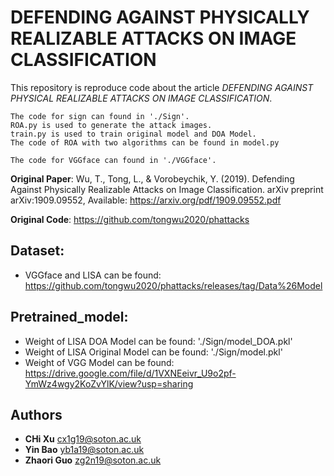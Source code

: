 # DEFENDING AGAINST PHYSICALLY REALIZABLE ATTACKS ON IMAGE CLASSIFICATION
This repository is reproduce code about the article *DEFENDING AGAINST PHYSICAL REALIZABLE ATTACKS ON IMAGE CLASSIFICATION*.
```
The code for sign can found in './Sign'. 
ROA.py is used to generate the attack images. 
train.py is used to train original model and DOA Model. 
The code of ROA with two algorithms can be found in model.py
```

```
The code for VGGface can found in './VGGface'. 
```

**Original Paper**: Wu, T., Tong, L., & Vorobeychik, Y. (2019). Defending Against Physically Realizable Attacks on Image Classification. arXiv preprint arXiv:1909.09552, Available: https://arxiv.org/pdf/1909.09552.pdf

**Original Code**: https://github.com/tongwu2020/phattacks

## Dataset: 
* VGGface and LISA can be found: https://github.com/tongwu2020/phattacks/releases/tag/Data%26Model

## Pretrained_model:
* Weight of LISA DOA Model can be found:  './Sign/model_DOA.pkl'
* Weight of LISA Original Model can be found:  './Sign/model.pkl'
* Weight of VGG Model can be found: https://drive.google.com/file/d/1VXNEeivr_U9o2pf-YmWz4wgy2KoZvYlK/view?usp=sharing

## Authors
* **CHi Xu** [cx1g19@soton.ac.uk]()
* **Yin Bao** [yb1a19@soton.ac.uk]()
* **Zhaori Guo** [zg2n19@soton.ac.uk]()
